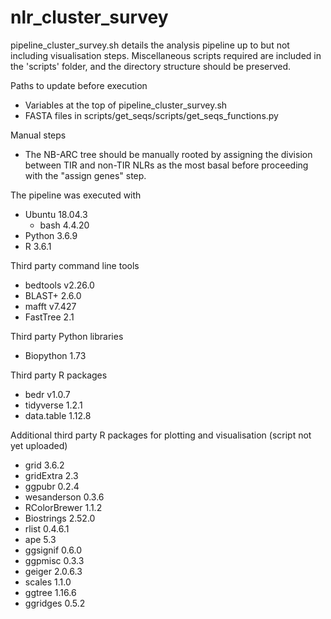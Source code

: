 # nlr_cluster_survey

pipeline_cluster_survey.sh details the analysis pipeline up to but not including visualisation steps. Miscellaneous scripts required are included in the 'scripts' folder, and the directory structure should be preserved.

Paths to update before execution
- Variables at the top of pipeline_cluster_survey.sh
- FASTA files in scripts/get_seqs/scripts/get_seqs_functions.py

Manual steps
- The NB-ARC tree should be manually rooted by assigning the division between TIR and non-TIR NLRs as the most basal before proceeding with the "assign genes" step.


The pipeline was executed with
- Ubuntu 18.04.3
  - bash 4.4.20
- Python 3.6.9
- R 3.6.1

Third party command line tools
- bedtools v2.26.0
- BLAST+ 2.6.0
- mafft v7.427
- FastTree 2.1

Third party Python libraries
- Biopython 1.73

Third party R packages
- bedr v1.0.7
- tidyverse 1.2.1
- data.table 1.12.8

Additional third party R packages for plotting and visualisation (script not yet uploaded)
- grid 3.6.2
- gridExtra 2.3
- ggpubr 0.2.4
- wesanderson 0.3.6
- RColorBrewer 1.1.2
- Biostrings 2.52.0
- rlist 0.4.6.1
- ape 5.3
- ggsignif 0.6.0
- ggpmisc 0.3.3
- geiger 2.0.6.3
- scales 1.1.0
- ggtree 1.16.6
- ggridges 0.5.2

